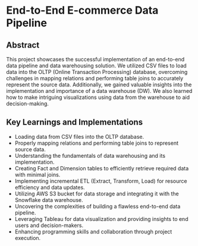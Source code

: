 # End-to-End E-commerce Data Pipeline

## Abstract
This project showcases the successful implementation of an end-to-end data pipeline and data warehousing solution. We utilized CSV files to load data into the OLTP (Online Transaction Processing) database, overcoming challenges in mapping relations and performing table joins to accurately represent the source data. 
Additionally, we gained valuable insights into the implementation and importance of a data warehouse (DW). We also learned how to make intriguing visualizations using data from the warehouse to aid decision-making.

## Key Learnings and Implementations
* Loading data from CSV files into the OLTP database.
* Properly mapping relations and performing table joins to represent source data.
* Understanding the fundamentals of data warehousing and its implementation.
* Creating Fact and Dimension tables to efficiently retrieve required data with minimal joins.
* Implementing incremental ETL (Extract, Transform, Load) for resource efficiency and data updates.
* Utilizing AWS S3 bucket for data storage and integrating it with the Snowflake data warehouse.
* Uncovering the complexities of building a flawless end-to-end data pipeline.
* Leveraging Tableau for data visualization and providing insights to end users and decision-makers.
* Enhancing programming skills and collaboration through project execution.
